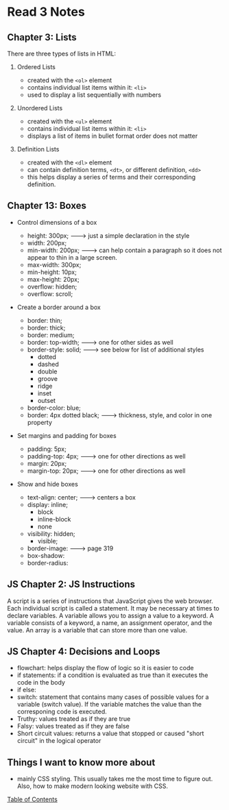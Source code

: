 # Read 3 Notes

## Chapter 3: Lists

There are three types of lists in HTML:

1. Ordered Lists

    - created with the `<ol>` element
    - contains individual list items within it: `<li>`
    - used to display a list sequentially with numbers

2. Unordered Lists

    - created with the `<ul>` element
    - contains individual list items within it: `<li>`
    - displays a list of items in bullet format order does not matter

3. Definition Lists

    - created with the `<dl>` element
    - can contain definition terms, `<dt>`, or different definition, `<dd>`
    - this helps display a series of terms and their corresponding definition.

## Chapter 13: Boxes

- Control dimensions of a box

  - height: 300px;  ---> just a simple declaration in the style
  - width: 200px;
  - min-width: 200px; ---> can help contain a paragraph so it does not appear to thin in a large screen.
  - max-width: 300px;
  - min-height: 10px;
  - max-height: 20px;
  - overflow: hidden;
  - overflow: scroll;

- Create a border around a box

  - border: thin;
  - border: thick;
  - border: medium;
  - border: top-width; ---> one for other sides as well
  - border-style: solid; ---> see below for list of additional styles
    - dotted
    - dashed
    - double
    - groove
    - ridge
    - inset
    - outset
  - border-color: blue;
  - border: 4px dotted black; ---> thickness, style, and color in one property

- Set margins and padding for boxes

  - padding: 5px;
  - padding-top: 4px; ---> one for other directions as well
  - margin: 20px;
  - margin-top: 20px; ---> one for other directions as well

- Show and hide boxes

  - text-align: center; ---> centers a box
  - display: inline;
    - block
    - inline-block
    - none
  - visibility: hidden;
    - visible;
  - border-image: ---> page 319
  - box-shadow:
  - border-radius:

## JS Chapter 2: JS Instructions

A script is a series of instructions that JavaScript gives the web browser. Each individual script is called a statement. It may be necessary at times to declare variables. A variable allows you to assign a value to a keyword. A variable consists of a keyword, a name, an assignment operator, and the value. An array is a variable that can store more than one value.

## JS Chapter 4: Decisions and Loops

- flowchart: helps display the flow of logic so it is easier to code
- if statements: if a condition is evaluated as true than it executes the code in the body
- if else:
- switch: statement that contains many cases of possible values for a variable (switch value). If the variable matches the value than the corresponing code is executed.
- Truthy: values treated as if they are true
- Falsy: values treated as if they are false
- Short circuit values: returns a value that stopped or caused  "short circuit" in the logical operator

## Things I want to know more about

- mainly CSS styling. This usually takes me the most time to figure out. Also, how to make modern looking website with CSS. 

[Table of Contents](README.md)